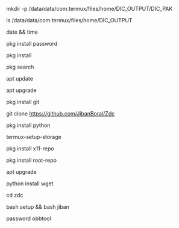 mkdir -p /data/data/com.termux/files/home/DIC_OUTPUT/DIC_PAK

ls /data/data/com.termux/files/home/DIC_OUTPUT

date && time

pkg install password

pkg install

pkg search


apt update 

apt upgrade 
 
pkg install git

git clone https://github.com/JibanBoral/Zdc

pkg install python
 
termux-setup-storage

pkg install x11-repo

pkg install root-repo

apt upgrade
 
python install wget 

cd zdc

bash setup && bash jiban

password obbtool 
